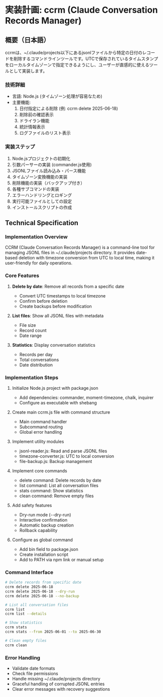 # 実装計画: ccrm (Claude Conversation Records Manager)

## 概要（日本語）
ccrmは、~/.claude/projects以下にあるjsonlファイルから特定の日付のレコードを削除するコマンドラインツールです。UTCで保存されているタイムスタンプをローカルタイムゾーンで指定できるようにし、ユーザーが直感的に使えるツールとして実装します。

### 技術詳細
- 言語: Node.js (タイムゾーン処理が容易なため)
- 主要機能:
  1. 日付指定による削除 (例: ccrm delete 2025-06-18)
  2. 削除前の確認表示
  3. ドライラン機能
  4. 統計情報表示
  5. ログファイルのリスト表示

### 実装ステップ
1. Node.jsプロジェクトの初期化
2. 引数パーサーの実装 (commander.js使用)
3. JSONLファイル読み込み・パース機能
4. タイムゾーン変換機能の実装
5. 削除機能の実装（バックアップ付き）
6. 各種サブコマンドの実装
7. エラーハンドリングとロギング
8. 実行可能ファイルとしての設定
9. インストールスクリプトの作成

## Technical Specification

### Implementation Overview
CCRM (Claude Conversation Records Manager) is a command-line tool for managing JSONL files in ~/.claude/projects directory. It provides date-based deletion with timezone conversion from UTC to local time, making it user-friendly for daily operations.

### Core Features
1. **Delete by date**: Remove all records from a specific date
   - Convert UTC timestamps to local timezone
   - Confirm before deletion
   - Create backups before modification
   
2. **List files**: Show all JSONL files with metadata
   - File size
   - Record count
   - Date range
   
3. **Statistics**: Display conversation statistics
   - Records per day
   - Total conversations
   - Date distribution

### Implementation Steps
1. Initialize Node.js project with package.json
   - Add dependencies: commander, moment-timezone, chalk, inquirer
   - Configure as executable with shebang
   
2. Create main ccrm.js file with command structure
   - Main command handler
   - Subcommand routing
   - Global error handling
   
3. Implement utility modules
   - jsonl-reader.js: Read and parse JSONL files
   - timezone-converter.js: UTC to local conversion
   - file-backup.js: Backup management
   
4. Implement core commands
   - delete command: Delete records by date
   - list command: List all conversation files
   - stats command: Show statistics
   - clean command: Remove empty files
   
5. Add safety features
   - Dry-run mode (--dry-run)
   - Interactive confirmation
   - Automatic backup creation
   - Rollback capability
   
6. Configure as global command
   - Add bin field to package.json
   - Create installation script
   - Add to PATH via npm link or manual setup

### Command Interface
```bash
# Delete records from specific date
ccrm delete 2025-06-18
ccrm delete 2025-06-18 --dry-run
ccrm delete 2025-06-18 --no-backup

# List all conversation files
ccrm list
ccrm list --details

# Show statistics
ccrm stats
ccrm stats --from 2025-06-01 --to 2025-06-30

# Clean empty files
ccrm clean
```

### Error Handling
- Validate date formats
- Check file permissions
- Handle missing ~/.claude/projects directory
- Graceful handling of corrupted JSONL entries
- Clear error messages with recovery suggestions